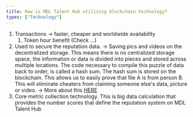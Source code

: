 ```yaml
---
title: How is MDL Talent Hub utilizing blockchain technology?
types: ["Technology"]
---
```

1. Transactions -> faster, cheaper and worldwide availability
	1. Token hour benefit (Check …)
2. Used to secure the reputation data. -> Saving pics and videos on the decentralized storage. This means there is no centralized storage space, the information or data is divided into pieces and stored across multiple locations. The code necessary to compile this puzzle of data back to order, is called a hash sum. The hash sum is stored on the blockchain. This allows us to easily prove that file A is from person B. This will eliminate cheaters from claiming someone else's data, picture or video. -> More about this <a href = "https://mdl.wtf/en/2017-12-05-how-mdl-secures-reputation/" target = "_blank">HERE</a>
3. Core metric collection technology. This is big data calculation that provides the number scores that define the reputation system on MDL Talent Hub
